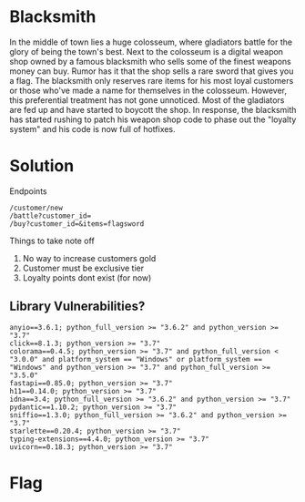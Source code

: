 # Blacksmith

In the middle of town lies a huge colosseum, where gladiators battle for the glory of being the town's best. Next to the colosseum is a digital weapon shop owned by a famous blacksmith who sells some of the finest weapons money can buy. Rumor has it that the shop sells a rare sword that gives you a flag. The blacksmith only reserves rare items for his most loyal customers or those who've made a name for themselves in the colosseum. However, this preferential treatment has not gone unnoticed. Most of the gladiators are fed up and have started to boycott the shop. In response, the blacksmith has started rushing to patch his weapon shop code to phase out the "loyalty system" and his code is now full of hotfixes.

# Solution

Endpoints

```
/customer/new
/battle?customer_id=
/buy?customer_id=&items=flagsword
```

Things to take note off
1. No way to increase customers gold
2. Customer must be exclusive tier
3. Loyalty points dont exist (for now)

## Library Vulnerabilities?

```
anyio==3.6.1; python_full_version >= "3.6.2" and python_version >= "3.7"
click==8.1.3; python_version >= "3.7"
colorama==0.4.5; python_version >= "3.7" and python_full_version < "3.0.0" and platform_system == "Windows" or platform_system == "Windows" and python_version >= "3.7" and python_full_version >= "3.5.0"
fastapi==0.85.0; python_version >= "3.7"
h11==0.14.0; python_version >= "3.7"
idna==3.4; python_full_version >= "3.6.2" and python_version >= "3.7"
pydantic==1.10.2; python_version >= "3.7"
sniffio==1.3.0; python_full_version >= "3.6.2" and python_version >= "3.7"
starlette==0.20.4; python_version >= "3.7"
typing-extensions==4.4.0; python_version >= "3.7"
uvicorn==0.18.3; python_version >= "3.7"

```

# Flag